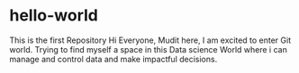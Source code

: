 # hello-world
This is the first Repository
Hi Everyone,
Mudit here, I am excited to enter Git world. 
Trying to find myself a space in this Data science World where i can manage and control data and make impactful decisions.
